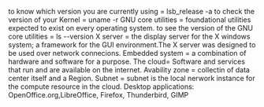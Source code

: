 to know which version you are currently using = lsb_release -a 
to check the version of your Kernel = uname -r
GNU core utilities = foundational utilities expected to exist on every operating system.
to see the version of the GNU core utilities = ls --version
X server = the display server for the X windows system; a framework for the GUI environment.The X server was designed to be used over network connecions.
Embedded system = a combination of hardware and software for a purpose.
The cloud= Software and services that run and are available on the internet.
Avability zone = collectin of data center itself and a Region.
Subnet = subnet is the local nerwork instance for the compute resource in the cloud.
Desktop applications: OpenOffice.org,LibreOffice, Firefox, Thunderbird, GIMP
